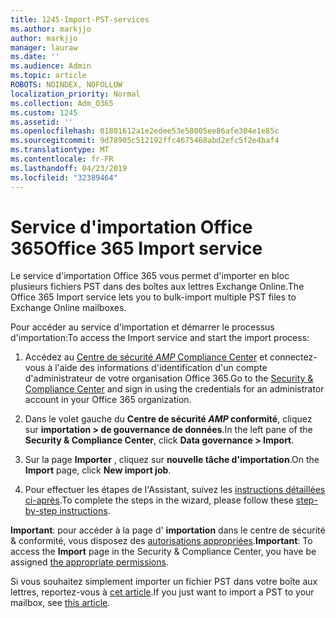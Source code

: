 ```yaml
---
title: 1245-Import-PST-services
ms.author: markjjo
author: markjjo
manager: lauraw
ms.date: ''
ms.audience: Admin
ms.topic: article
ROBOTS: NOINDEX, NOFOLLOW
localization_priority: Normal
ms.collection: Adm_O365
ms.custom: 1245
ms.assetid: ''
ms.openlocfilehash: 01801612a1e2edee53e58005ee86afe304e1e85c
ms.sourcegitcommit: 9d78905c512192ffc4675468abd2efc5f2e4baf4
ms.translationtype: MT
ms.contentlocale: fr-FR
ms.lasthandoff: 04/23/2019
ms.locfileid: "32389464"
---
```

# <a name="office-365-import-service"></a><span data-ttu-id="3abd2-102">Service d'importation Office 365</span><span class="sxs-lookup"><span data-stu-id="3abd2-102">Office 365 Import service</span></span> 

<span data-ttu-id="3abd2-103">Le service d'importation Office 365 vous permet d'importer en bloc plusieurs fichiers PST dans des boîtes aux lettres Exchange Online.</span><span class="sxs-lookup"><span data-stu-id="3abd2-103">The Office 365 Import service lets you to bulk-import multiple PST files to Exchange Online mailboxes.</span></span> 

<span data-ttu-id="3abd2-104">Pour accéder au service d'importation et démarrer le processus d'importation:</span><span class="sxs-lookup"><span data-stu-id="3abd2-104">To access the Import service and start the import process:</span></span>

1. <span data-ttu-id="3abd2-105">Accédez au [Centre de sécurité _AMP_ Compliance Center](https://protection.office.com) et connectez-vous à l'aide des informations d'identification d'un compte d'administrateur de votre organisation Office 365.</span><span class="sxs-lookup"><span data-stu-id="3abd2-105">Go to the [Security & Compliance Center](https://protection.office.com) and sign in using the credentials for an administrator account in your Office 365 organization.</span></span>

2. <span data-ttu-id="3abd2-106">Dans le volet gauche du **Centre de sécurité _AMP_ conformité**, cliquez sur **importation > de gouvernance de données**.</span><span class="sxs-lookup"><span data-stu-id="3abd2-106">In the left pane of the **Security & Compliance Center**, click **Data governance > Import**.</span></span>

3. <span data-ttu-id="3abd2-107">Sur la page **Importer** , cliquez sur **nouvelle tâche d'importation**.</span><span class="sxs-lookup"><span data-stu-id="3abd2-107">On the **Import** page, click **New import job**.</span></span> 

4. <span data-ttu-id="3abd2-108">Pour effectuer les étapes de l'Assistant, suivez les [instructions détaillées ci-après](https://docs.microsoft.com/office365/securitycompliance/use-network-upload-to-import-pst-files).</span><span class="sxs-lookup"><span data-stu-id="3abd2-108">To complete the steps in the wizard, please follow these [step-by-step instructions](https://docs.microsoft.com/office365/securitycompliance/use-network-upload-to-import-pst-files).</span></span>

<span data-ttu-id="3abd2-109">**Important**: pour accéder à la page d' **importation** dans le centre de sécurité & conformité, vous disposez des [autorisations appropriées](https://docs.microsoft.com/office365/securitycompliance/use-network-upload-to-import-pst-files#before-you-begin).</span><span class="sxs-lookup"><span data-stu-id="3abd2-109">**Important**: To access the **Import** page in the Security & Compliance Center, you have be assigned  [the appropriate permissions](https://docs.microsoft.com/office365/securitycompliance/use-network-upload-to-import-pst-files#before-you-begin).</span></span> 

<span data-ttu-id="3abd2-110">Si vous souhaitez simplement importer un fichier PST dans votre boîte aux lettres, reportez-vous à [cet article](https://support.office.com/article/import-email-contacts-and-calendar-from-an-outlook-pst-file-431a8e9a-f99f-4d5f-ae48-ded54b3440ac).</span><span class="sxs-lookup"><span data-stu-id="3abd2-110">If you just want to import a PST to your mailbox, see [this article](https://support.office.com/article/import-email-contacts-and-calendar-from-an-outlook-pst-file-431a8e9a-f99f-4d5f-ae48-ded54b3440ac).</span></span>
